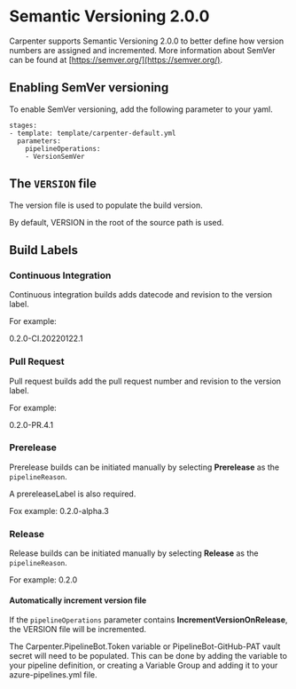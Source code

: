 # Semantic Versioning 2.0.0

Carpenter supports Semantic Versioning 2.0.0 to better define how version numbers are assigned and incremented. More information about SemVer can be found at [https://semver.org/](https://semver.org/).

## Enabling SemVer versioning

To enable SemVer versioning, add the following parameter to your yaml.

```
stages:
- template: template/carpenter-default.yml
  parameters:
    pipelineOperations:
    - VersionSemVer
```

## The `VERSION` file

The version file is used to populate the build version.

By default, VERSION in the root of the source path is used.

## Build Labels

### Continuous Integration

Continuous integration builds adds datecode and revision to the version label.

For example:

0.2.0-CI.20220122.1

### Pull Request

Pull request builds add the pull request number and revision to the version label.

For example:

0.2.0-PR.4.1

### Prerelease

Prerelease builds can be initiated manually by selecting **Prerelease** as the `pipelineReason`.

A prereleaseLabel is also required.

Fox example:
0.2.0-alpha.3

### Release

Release builds can be initiated manually by selecting **Release** as the `pipelineReason`.

For example:
0.2.0

#### Automatically increment version file

If the `pipelineOperations` parameter contains **IncrementVersionOnRelease**, the VERSION file will be incremented.

The Carpenter.PipelineBot.Token variable or PipelineBot-GitHub-PAT vault secret will need to be populated. This can be
done by adding the variable to your pipeline definition, or creating a Variable Group and adding it to your
azure-pipelines.yml file.
